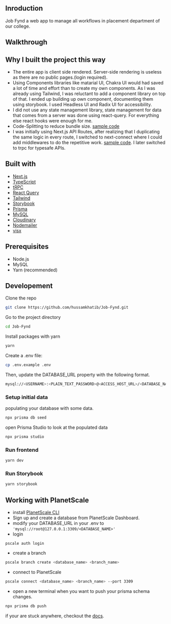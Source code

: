## Inroduction

Job Fynd a web app to manage all workflows in placement department of our college.

## Walkthrough

## Why I built the project this way

- The entire app is client side rendered. Server-side rendering is useless as there are no public pages.(login required).
- Using Components libraries like matarial UI, Chakra UI would had saved a lot of time and effort than to create my own components. As I was already using Tailwind, I was reluctant to add a component library on top of that. I ended up building up own component, documenting them using storybook. I used Headless UI and Radix UI for accessibility.
- I did not use any state management library, state management for data that comes from a server was done using react-query. For everything else react hooks were enough for me.
- Code-Splitting to reduce bundle size. [sample code](https://github.com/hussamkhatib/Job-Fynd/blob/de1552d307295ae57d6d2664e8a4555709860a65/src/pages/dashboard.tsx)
- I was initially using Next.js API Routes, after realizing that I duplicating the same logic in every route, I switched to next-connect where I could add middlewares to do the repetitive work. [sample code](https://github.com/hussamkhatib/Job-Fynd/blob/b9aaea7fa66f7e71fb50e039d82dab00e9f0123e/util/server.ts). I later switched to trpc for typesafe APIs.

## Built with

- [Next.js](https://nextjs.org/)
- [TypeScript](https://www.typescriptlang.org/)
- [tRPC](https://trpc.io/)
- [React Query](https://react-query-v3.tanstack.com/)
- [Tailwind](https://tailwindcss.com/)
- [Storybook](https://storybook.js.org/)
- [Prisma](https://www.prisma.io/)
- [MySQL](https://www.mysql.com/)
- [Cloudinary](https://cloudinary.com/)
- [Nodemailer](https://nodemailer.com/about/)
- [visx](https://airbnb.io/visx/)

## Prerequisites

- Node.js
- MySQL
- Yarn (recommended)

## Developement

Clone the repo

```bash
git clone https://github.com/hussamkhatib/Job-Fynd.git
```

Go to the project directory

```bash
cd Job-Fynd
```

Install packages with yarn

```bash
yarn
```

Create a .env file:

```bash
cp .env.example .env
```

Then, update the DATABASE_URL property with the following format.

```bash
mysql://<USERNAME>:<PLAIN_TEXT_PASSWORD>@<ACCESS_HOST_URL>/<DATABASE_NAME>?sslaccept=strict
```

### Setup initial data

populating your database with some data.

```bash
npx prisma db seed
```

open Prisma Studio to look at the populated data

```bash
npx prisma studio
```

### Run frontend

```bash
yarn dev
```

### Run Storybook

```bash
yarn storybook
```

## Working with PlanetScale

- install [PlanetScale CLI](https://github.com/planetscale/cli#installation)
- Sign up and create a database from PlanetScale Dashboard.
- modify your DATABASE_URL in your .env to `'mysql://root@127.0.0.1:3309/<DATABASE_NAME>'`
- login

```
pscale auth login
```

- create a branch

```bash
pscale branch create <database_name> <branch_name>
```

- connect to PlanetScale

```bash
pscale connect <database_name> <branch_name> --port 3309
```

- open a new terminal when you want to push your prisma schema changes.

```bash
npx prisma db push
```

if your are stuck anywhere, checkout the [docs](https://docs.planetscale.com/tutorials/prisma-quickstart#connect-to-planetscale).
